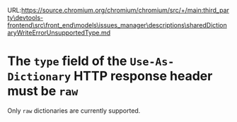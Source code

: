URL:https://source.chromium.org/chromium/chromium/src/+/main:third_party\devtools-frontend\src\front_end\models\issues_manager\descriptions\sharedDictionaryWriteErrorUnsupportedType.md
# The `type` field of the `Use-As-Dictionary` HTTP response header must be `raw`

Only `raw` dictionaries are currently supported.
